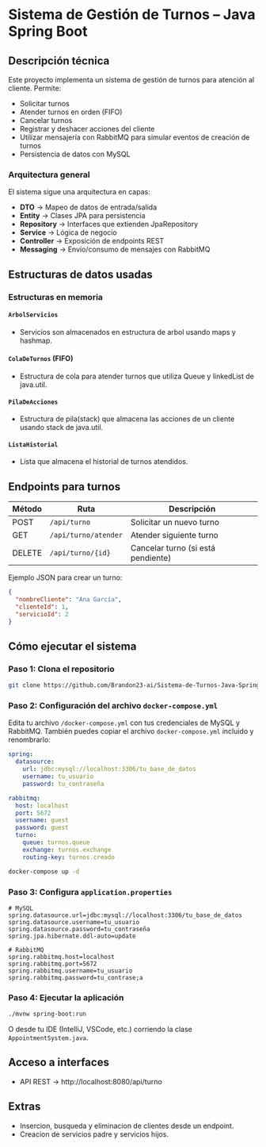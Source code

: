 # Sistema de Gestión de Turnos – Java Spring Boot

## Descripción técnica

Este proyecto implementa un sistema de gestión de turnos para atención al cliente. Permite:

- Solicitar turnos
- Atender turnos en orden (FIFO)
- Cancelar turnos
- Registrar y deshacer acciones del cliente
- Utilizar mensajería con RabbitMQ para simular eventos de creación de turnos
- Persistencia de datos con MySQL

### Arquitectura general

El sistema sigue una arquitectura en capas:

- **DTO** → Mapeo de datos de entrada/salida  
- **Entity** → Clases JPA para persistencia  
- **Repository** → Interfaces que extienden JpaRepository  
- **Service** → Lógica de negocio  
- **Controller** → Exposición de endpoints REST  
- **Messaging** → Envío/consumo de mensajes con RabbitMQ  

## Estructuras de datos usadas

### Estructuras en memoria

#### `ArbolServicios`
- Servicios son almacenados en estructura de arbol usando maps y hashmap.

#### `ColaDeTurnos` (FIFO)
- Estructura de cola para atender turnos que utiliza Queue y linkedList de java.util.

#### `PilaDeAcciones`
- Estructura de pila(stack) que almacena las acciones de un cliente usando stack de java.util.

#### `ListaHistorial`
- Lista que almacena el historial de turnos atendidos.

## Endpoints para turnos

| Método | Ruta                 | Descripción                          |
|--------|----------------------|--------------------------------------|
| POST   | `/api/turno`         | Solicitar un nuevo turno             |
| GET    | `/api/turno/atender` | Atender siguiente turno              |
| DELETE | `/api/turno/{id}`    | Cancelar turno (si está pendiente)   |

Ejemplo JSON para crear un turno:
```json
{
  "nombreCliente": "Ana García",
  "clienteId": 1,
  "servicioId": 2
}
```

## Cómo ejecutar el sistema

### Paso 1: Clona el repositorio

```bash
git clone https://github.com/Brandon23-ai/Sistema-de-Turnos-Java-SpringBoot
```
 
### Paso 2: Configuración del archivo `docker-compose.yml`

Edita tu archivo `/docker-compose.yml` con tus credenciales de MySQL y RabbitMQ. También puedes copiar el archivo `docker-compose.yml` incluido y renombrarlo:

```yaml
spring:
  datasource:
    url: jdbc:mysql://localhost:3306/tu_base_de_datos
    username: tu_usuario
    password: tu_contraseña

rabbitmq:
  host: localhost
  port: 5672
  username: guest
  password: guest
  turno:
    queue: turnos.queue
    exchange: turnos.exchange
    routing-key: turnos.creado
```

```bash
docker-compose up -d
```

### Paso 3: Configura `application.properties`

```properties
# MySQL
spring.datasource.url=jdbc:mysql://localhost:3306/tu_base_de_datos
spring.datasource.username=tu_usuario
spring.datasource.password=tu_contraseña
spring.jpa.hibernate.ddl-auto=update

# RabbitMQ
spring.rabbitmq.host=localhost
spring.rabbitmq.port=5672
spring.rabbitmq.username=tu_usuario
spring.rabbitmq.password=tu_contrase;a
```

### Paso 4: Ejecutar la aplicación

```bash
./mvnw spring-boot:run
```

O desde tu IDE (IntelliJ, VSCode, etc.) corriendo la clase `AppointmentSystem.java`.

## Acceso a interfaces

- API REST → http://localhost:8080/api/turno

## Extras

- Insercion, busqueda y eliminacion de clientes desde un endpoint.
- Creacion de servicios padre y servicios hijos.
